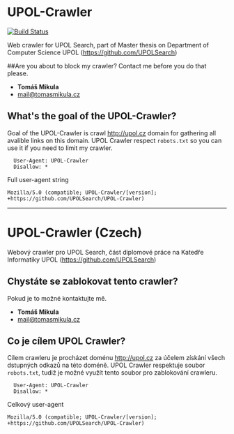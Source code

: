 # UPOL-Crawler

[![Build Status](https://travis-ci.org/UPOLSearch/UPOL-Crawler.svg?branch=development)](https://travis-ci.org/UPOLSearch/UPOL-Crawler)

Web crawler for UPOL Search, part of Master thesis on Department of Computer Science UPOL (https://github.com/UPOLSearch)

##Are you about to block my crawler?
Contact me before you do that please.

* **Tomáš Mikula**
* mail@tomasmikula.cz

## What's the goal of the UPOL-Crawler?
Goal of the UPOL-Crawler is crawl http://upol.cz domain for gathering all avalible links on this domain. UPOL Crawler respect ```robots.txt``` so you can use it if you need to limit my crawler.
```
  User-Agent: UPOL-Crawler
  Disallow: *
```

Full user-agent string
```
Mozilla/5.0 (compatible; UPOL-Crawler/[version]; +https://github.com/UPOLSearch/UPOL-Crawler)
```

---

# UPOL-Crawler (Czech)
Webový crawler pro UPOL Search, část diplomové práce na Katedře Informatiky UPOL (https://github.com/UPOLSearch)

## Chystáte se zablokovat tento crawler?
Pokud je to možné kontaktujte mě.

* **Tomáš Mikula**
* mail@tomasmikula.cz

## Co je cílem UPOL Crawler?
Cílem crawleru je procházet doménu http://upol.cz za účelem získání všech dstupných odkazů na této doméně. UPOL Crawler respektuje soubor ```robots.txt```, tudiž je možné využít tento soubor pro zablokování crawleru.
```
  User-Agent: UPOL-Crawler
  Disallow: *
```

Celkový user-agent
```
Mozilla/5.0 (compatible; UPOL-Crawler/[version]; +https://github.com/UPOLSearch/UPOL-Crawler)
```

